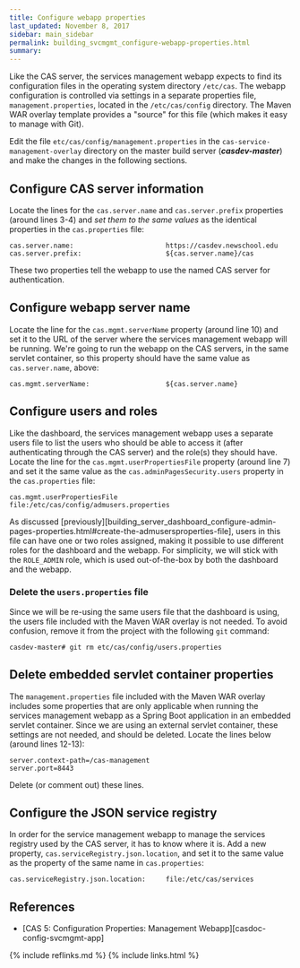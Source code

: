 ```yaml
---
title: Configure webapp properties
last_updated: November 8, 2017
sidebar: main_sidebar
permalink: building_svcmgmt_configure-webapp-properties.html
summary:
---
```


Like the CAS server, the services management webapp expects to find its configuration files in the operating system directory `/etc/cas`. The webapp configuration is controlled via settings in a separate properties file, `management.properties`, located in the `/etc/cas/config` directory. The Maven WAR overlay template provides a "source" for this file (which makes it easy to manage with Git).

Edit the file `etc/cas/config/management.properties` in the `cas-service-management-overlay` directory on the master build server (***casdev-master***) and make the changes in the following sections.

## Configure CAS server information

Locate the lines for the `cas.server.name` and `cas.server.prefix` properties (around lines 3-4) and *set them to the same values* as the identical properties in the `cas.properties` file:

```properties
cas.server.name:                       https://casdev.newschool.edu
cas.server.prefix:                     ${cas.server.name}/cas
```

These two properties tell the webapp to use the named CAS server for authentication.

## Configure webapp server name

Locate the line for the `cas.mgmt.serverName` property (around line 10) and set it to the URL of the server where the services management webapp will be running. We're going to run the webapp on the CAS servers, in the same servlet container, so this property should have the same value as `cas.server.name`, above:

```properties
cas.mgmt.serverName:                   ${cas.server.name}
```

## Configure users and roles

Like the dashboard, the services management webapp uses a separate users file to list the users who should be able to access it (after authenticating through the CAS server) and the role(s) they should have. Locate the line for the `cas.mgmt.userPropertiesFile` property (around line 7) and set it the same value as the `cas.adminPagesSecurity.users` property in the `cas.properties` file:

```properties
cas.mgmt.userPropertiesFile            file:/etc/cas/config/admusers.properties
```

As discussed [previously][building_server_dashboard_configure-admin-pages-properties.html#create-the-admusersproperties-file], users in this file can have one or two roles assigned, making it possible to use different roles for the dashboard and the webapp. For simplicity, we will stick with the `ROLE_ADMIN` role, which is used out-of-the-box by both the dashboard and the webapp.

### Delete the `users.properties` file

Since we will be re-using the same users file that the dashboard is using, the users file included with the Maven WAR overlay is not needed. To avoid confusion, remove it from the project with the following `git` command:

```console
casdev-master# git rm etc/cas/config/users.properties
```

## Delete embedded servlet container properties

The `management.properties` file included with the Maven WAR overlay includes some properties that are only applicable when running the services management webapp as a Spring Boot application in an embedded servlet container. Since we are using an external servlet container, these settings are not needed, and should be deleted. Locate  the lines below (around lines 12-13):

```properties
server.context-path=/cas-management
server.port=8443
```

Delete (or comment out) these lines.

## Configure the JSON service registry

In order for the service management webapp to manage the services registry used by the CAS server, it has to know where it is. Add a new property, `cas.serviceRegistry.json.location`, and set it to the same value as the property of the same name in `cas.properties`:

```properties
cas.serviceRegistry.json.location:     file:/etc/cas/services
```

## References

* [CAS 5: Configuration Properties: Management Webapp][casdoc-config-svcmgmt-app]

{% include reflinks.md %}
{% include links.html %}
